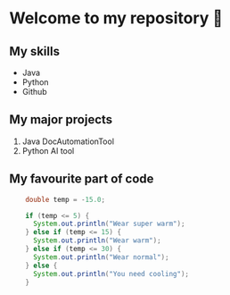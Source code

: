 # Welcome to my repository 👀

## My skills
- Java
- Python
- Github

## My major projects
1. Java DocAutomationTool
2. Python AI tool

## My favourite part of code

```java
    double temp = -15.0;

    if (temp <= 5) {
      System.out.println("Wear super warm");
    } else if (temp <= 15) {
      System.out.println("Wear warm");
    } else if (temp <= 30) {
      System.out.println("Wear normal");
    } else {
      System.out.println("You need cooling");
    }
```
